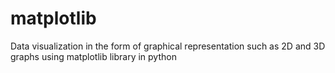 # matplotlib
Data visualization in the form of graphical representation such as 2D and 3D graphs using matplotlib library in python

